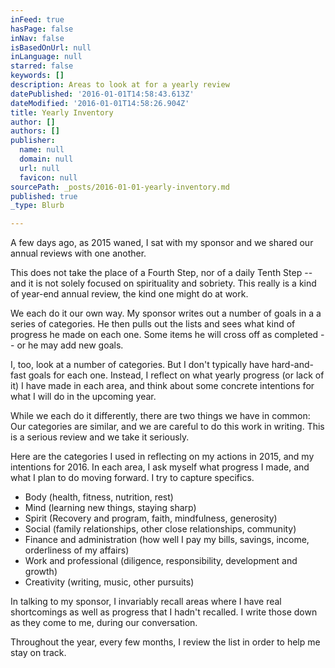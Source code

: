 ```yaml
---
inFeed: true
hasPage: false
inNav: false
isBasedOnUrl: null
inLanguage: null
starred: false
keywords: []
description: Areas to look at for a yearly review
datePublished: '2016-01-01T14:58:43.613Z'
dateModified: '2016-01-01T14:58:26.904Z'
title: Yearly Inventory
author: []
authors: []
publisher:
  name: null
  domain: null
  url: null
  favicon: null
sourcePath: _posts/2016-01-01-yearly-inventory.md
published: true
_type: Blurb

---
```

A few days ago, as 2015 waned, I sat with my sponsor and we shared our annual reviews with one another. 

This does not take the place of a Fourth Step, nor of a daily Tenth Step -- and it is not solely focused on spirituality and sobriety. This really is a kind of year-end annual review, the kind one might do at work.

We each do it our own way. My sponsor writes out a number of goals in a a series of categories. He then pulls out the lists and sees what kind of progress he made on each one. Some items he will cross off as completed -- or he may add new goals.

I, too, look at a number of categories. But I don't typically have hard-and-fast goals for each one. Instead, I reflect on what yearly progress (or lack of it) I have made in each area, and think about some concrete intentions for what I will do in the upcoming year.

While we each do it differently, there are two things we have in common: Our categories are similar, and we are careful to do this work in writing. This is a serious review and we take it seriously.

Here are the categories I used in reflecting on my actions in 2015, and my intentions for 2016\. In each area, I ask myself what progress I made, and what I plan to do moving forward. I try to capture specifics.

* Body (health, fitness, nutrition, rest)
* Mind (learning new things, staying sharp)
* Spirit (Recovery and program, faith, mindfulness, generosity)
* Social (family relationships, other close relationships, community)
* Finance and administration (how well I pay my bills, savings, income, orderliness of my affairs)
* Work and professional (diligence, responsibility, development and growth)
* Creativity (writing, music, other pursuits)

In talking to my sponsor, I invariably recall areas where I have real shortcomings as well as progress that I hadn't recalled. I write those down as they come to me, during our conversation.

Throughout the year, every few months, I review the list in order to help me stay on track.
